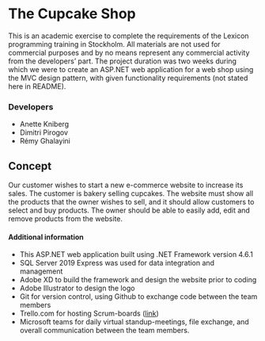 # The Cupcake Shop

This is an academic exercise to complete the requirements of the Lexicon programming training in Stockholm. All materials are not used for commercial purposes and by no means represent any commercial activity from the developers’ part. The project duration was two weeks during which we were to create an ASP.NET web application for a web shop using the MVC design pattern, with given functionality requirements (not stated here in README).

### Developers
- Anette Kniberg
- Dimitri Pirogov
- Rémy Ghalayini

## Concept
Our customer wishes to start a new e-commerce website to increase its sales. The customer is bakery selling cupcakes. The website must show all the products that the owner wishes to sell, and it should allow customers to select and buy products. The owner should be able to easily add, edit and remove products from the website.

#### Additional information
- This ASP.NET web application built using .NET Framework version 4.6.1
- SQL Server 2019 Express was used for data integration and management
- Adobe XD to build the framework and design the website prior to coding
- Adobe Illustrator to design the logo
- Git for version control, using Github to exchange code between the team members
- Trello.com for hosting Scrum-boards ([link](https://trello.com/ "link"))
- Microsoft teams for daily virtual standup-meetings, file exchange, and overall communication between the team members.
